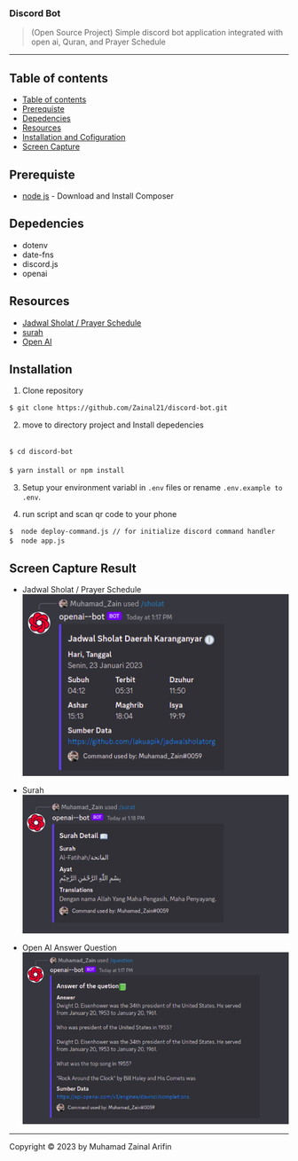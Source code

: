 ### Discord Bot

> (Open Source Project) Simple discord bot application integrated with open ai, Quran, and Prayer Schedule

---

## Table of contents

- [Table of contents](#table-of-contents)
- [Prerequiste](#prerequiste)
- [Depedencies](#depedencies)
- [Resources](#resources)
- [Installation and Cofiguration](#installation)
- [Screen Capture](#capture)

## Prerequiste

- [node js](https://nodejs.org/en/) - Download and Install Composer

## Depedencies

- dotenv
- date-fns
- discord.js
- openai

## Resources

- [Jadwal Sholat / Prayer Schedule](https://github.com/lakuapik/jadwalsholatorg)
- [surah](https://github.com/rioastamal/quran-json)
- [Open AI](https://beta.openai.com/docs/introduction)

## Installation

1. Clone repository

```bash
$ git clone https://github.com/Zainal21/discord-bot.git
```

2. move to directory project and Install depedencies

```bash

$ cd discord-bot

$ yarn install or npm install
```

3. Setup your environment variabl in `.env` files or rename `.env.example to .env`.

4. run script and scan qr code to your phone

```bash
$  node deploy-command.js // for initialize discord command handler
$  node app.js
```

## Screen Capture Result

- Jadwal Sholat / Prayer Schedule
  ![result](screen/image1.png)

- Surah
  ![surah](screen/image3.png)

- Open AI Answer Question
  ![result](screen/image2.png)

---

Copyright © 2023 by Muhamad Zainal Arifin
